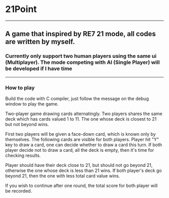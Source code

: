 # 21Point
---
## A game that inspired by RE7 21 mode, all codes are written by myself.
### Currently only support two human players using the same ui (Multiplayer). The mode competing with AI (Single Player) will be developed if I have time
---
### How to play
Build the code with C compiler, just follow the message on the debug window to play the game.

Two-player game drawing cards alternatingly. Two players shares the same deck which has cards valued 1 to 11. The one whose deck is closest to 21 but not beyond wins.

First two players will be given a face-down card, which is known only by themselves. The following cards are visible for both players. Player hit "Y" key to draw a card, one can decide whether to draw a card this turn. If both player decide not to draw a card, all the deck is empty, then it's time for checking results.

Player should have their deck close to 21, but should not go beyond 21, otherwise the one whose deck is less than 21 wins. If both player's deck go beyond 21, then the one with less total card value wins.

If you wish to continue after one round, the total score for both player will be recorded.


